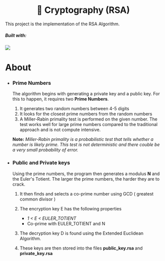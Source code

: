 <h1 align="center"> 🔑 Cryptography (RSA)</h1>

This project is the implementation of the RSA Algorithm.

<h5>Built with: </h5>
<img src="https://img.shields.io/badge/C%2B%2B-00599C?style=for-the-badge&logo=c%2B%2B&logoColor=white">

# About

- ### Prime Numbers

  The algorithm begins with generating a private key and a public key. For this to happen, it requires two <b>Prime Numbers</b>.

  1. It generates two random numbers between 4-5 digits
  2. It looks for the closest prime numbers from the random numbers
  3. A Miller-Rabin primality test is performed on the given number. The test works well for large prime numbers compared to the traditional approach and is not compute intensive.

  <b>Note:</b> _Miller-Rabin primality is a probabilistic test that tells whether a number is likely prime. This test is not deterministic and there couble be a very small probability of error._

- ### Public and Private keys

  Using the prime numbers, the program then generates a modulus <b>N</b> and the Euler's Totient. The larger the prime numbers, the harder they are to crack.

  1. It then finds and selects a co-prime number using GCD ( greatest common divisor )
  2. The encryption key E has the following properties

     - _1 < E < EULER_TOTIENT_
     - Co-prime with EULER_TOTIENT and N

  3. The decryption key D is found using the Extended Euclidean Algorithm.

  4. These keys are then stored into the files <b> public_key.rsa </b> and <b> private_key.rsa </b>
